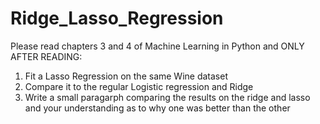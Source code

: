 # Ridge_Lasso_Regression

Please read chapters 3 and 4 of Machine Learning in Python and ONLY AFTER READING:

1) Fit a Lasso Regression on the same Wine dataset
2) Compare it to the regular Logistic regression and Ridge
3) Write a small paragarph comparing the results on the ridge and lasso and your understanding as to why one was better than the other
